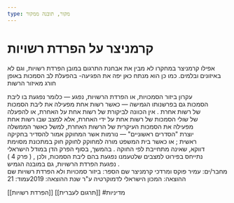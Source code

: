 ```yaml
---
type: מקור, תובנה ממקור
---
```



# קרמניצר על הפרדת רשויות

אפילו קרמניצר במחקרו לא מבין את אבחנת התרגום במובן הפרדת רשויות, וגם לא באיזונים ובלמים.
כמו כן הוא מנתח כאן יפה את הפגיעה- בהפעלת לב הסמכות באופן חורג מאיזור הרשות


עקרון ביזור הסמכויות, או הפרדת הרשויות, נפגע — כלומר נפגעת בו ליבת  
הסמכות גם בפרשנותו הגמישה — כאשר רשות אחת מפעילה את ליבת הסמכות  
של רשות אחרת . אין הכוונה לביקורת של רשות אחת על האחרת, או להפעלה  
של שולי הסמכות של רשות אחת על ידי האחרת, אלא למצב שבו רשות אחת  
מפעילה את הסמכות העיקרית של הרשות האחרת, למשל כאשר הממשלה  
יוצרת "הסדרים ראשוניים" — נורמות אשר המחוקק אמור להסדיר בחקיקה  
ראשית ; או כאשר בית המשפט מורה למחוקק לחוקק חוק במתכונת מסוימת  
דווקא, שאינה מתחייבת לפי החוקה . בהמשך, בסוף הפרק הדן במודל הישראלי  
( פרק 4 ) , נתייחס בפירוט למצבים שלטעמנו נפגעת בהם ליבת הסמכות, ולכן  
נפגעת הפרדת הרשויות, גם במובנה הגמיש .  
מחבר/ים: עמיר פוקס ומרדכי קרמניצר
שם הספר: ביזור סמכויות ולא הפרדת רשויות
שם ההוצאה: המכון הישראלי לדמוקרטיה ע"ר
 שנת ההוצאה: 2019עמוד: 21

[[הפרדת רשויות]]
[[תרגום לעברית]]
#מדיניות 
